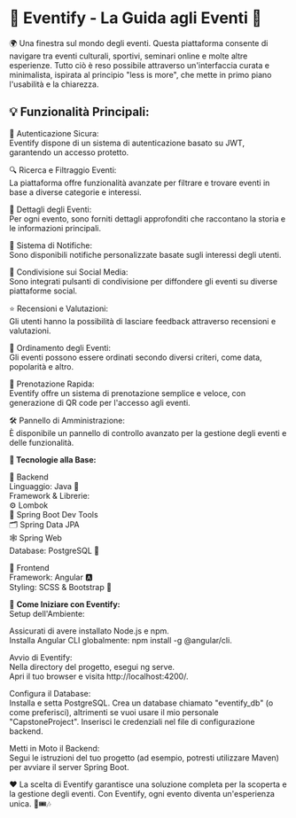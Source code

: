 # 🎉 Eventify - La Guida agli Eventi 🎉

🌍 Una finestra sul mondo degli eventi. Questa piattaforma consente di navigare tra eventi culturali, sportivi, seminari online e molte altre esperienze. Tutto ciò è reso possibile attraverso un'interfaccia curata e minimalista, ispirata al principio "less is more", che mette in primo piano l'usabilità e la chiarezza.

<h2>💡 Funzionalità Principali:</h2>

🔐 Autenticazione Sicura: <br>
Eventify dispone di un sistema di autenticazione basato su JWT, garantendo un accesso protetto.

🔍 Ricerca e Filtraggio Eventi: <br>
La piattaforma offre funzionalità avanzate per filtrare e trovare eventi in base a diverse categorie e interessi.

📅 Dettagli degli Eventi: <br>
Per ogni evento, sono forniti dettagli approfonditi che raccontano la storia e le informazioni principali.

📣 Sistema di Notifiche: <br>
Sono disponibili notifiche personalizzate basate sugli interessi degli utenti.

📱 Condivisione sui Social Media: <br>
Sono integrati pulsanti di condivisione per diffondere gli eventi su diverse piattaforme social.

⭐ Recensioni e Valutazioni: <br>
Gli utenti hanno la possibilità di lasciare feedback attraverso recensioni e valutazioni.

🔄 Ordinamento degli Eventi: <br>
Gli eventi possono essere ordinati secondo diversi criteri, come data, popolarità e altro.

🎫 Prenotazione Rapida: <br>
Eventify offre un sistema di prenotazione semplice e veloce, con generazione di QR code per l'accesso agli eventi.

🛠️ Pannello di Amministrazione: <br>
È disponibile un pannello di controllo avanzato per la gestione degli eventi e delle funzionalità.

**🚀 Tecnologie alla Base:** 

🔧 Backend <br>
Linguaggio: Java 🌿 <br>
Framework & Librerie: <br>
⚙️ Lombok <br>
🚀 Spring Boot Dev Tools <br>
🗂️ Spring Data JPA <br>
🕸️ Spring Web <br>
Database: PostgreSQL 🐘 <br>

🎨 Frontend <br>
Framework: Angular 🅰️ <br>
Styling: SCSS & Bootstrap 🎨

💼 **Come Iniziare con Eventify:** <br>
Setup dell'Ambiente:

Assicurati di avere installato Node.js e npm. <br>
Installa Angular CLI globalmente: npm install -g @angular/cli. <br>

Avvio di Eventify: <br>
Nella directory del progetto, esegui ng serve. <br>
Apri il tuo browser e visita http://localhost:4200/. <br>

Configura il Database: <br>
Installa e setta PostgreSQL.
Crea un database chiamato "eventify_db" (o come preferisci), altrimenti se vuoi usare il mio personale "CapstoneProject".
Inserisci le credenziali nel file di configurazione backend.

Metti in Moto il Backend: <br>
Segui le istruzioni del tuo progetto (ad esempio, potresti utilizzare Maven) per avviare il server Spring Boot.

❤️ La scelta di Eventify garantisce una soluzione completa per la scoperta e la gestione degli eventi. Con Eventify, ogni evento diventa un'esperienza unica. 🎊🎟️🎶
